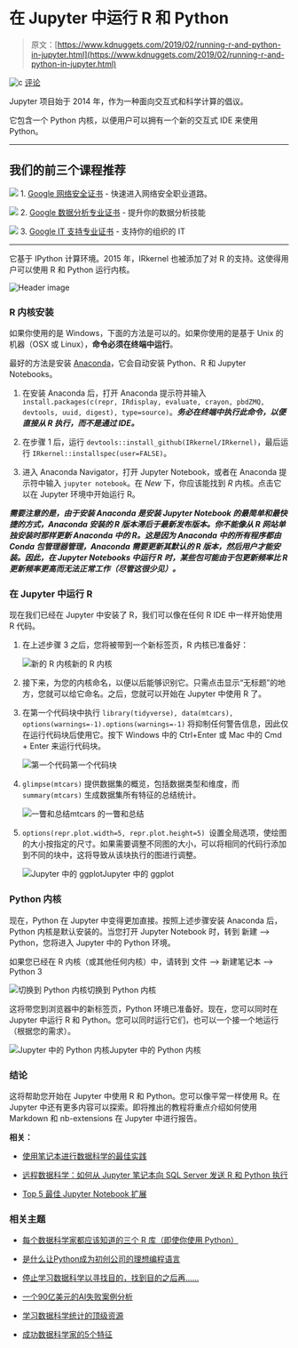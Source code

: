 # 在 Jupyter 中运行 R 和 Python

> 原文：[https://www.kdnuggets.com/2019/02/running-r-and-python-in-jupyter.html](https://www.kdnuggets.com/2019/02/running-r-and-python-in-jupyter.html)

![c](../Images/3d9c022da2d331bb56691a9617b91b90.png) [评论](#comments)

Jupyter 项目始于 2014 年，作为一种面向交互式和科学计算的倡议。

它包含一个 Python 内核，以便用户可以拥有一个新的交互式 IDE 来使用 Python。

* * *

## 我们的前三个课程推荐

![](../Images/0244c01ba9267c002ef39d4907e0b8fb.png) 1\. [Google 网络安全证书](https://www.kdnuggets.com/google-cybersecurity) - 快速进入网络安全职业道路。

![](../Images/e225c49c3c91745821c8c0368bf04711.png) 2\. [Google 数据分析专业证书](https://www.kdnuggets.com/google-data-analytics) - 提升你的数据分析技能

![](../Images/0244c01ba9267c002ef39d4907e0b8fb.png) 3\. [Google IT 支持专业证书](https://www.kdnuggets.com/google-itsupport) - 支持你的组织的 IT

* * *

它基于 IPython 计算环境。2015 年，IRkernel 也被添加了对 R 的支持。这使得用户可以使用 R 和 Python 运行内核。

![Header image](../Images/8b77229d8cae5c40ffb08e36dfe3dcad.png)

### R 内核安装

如果你使用的是 Windows，下面的方法是可以的。如果你使用的是基于 Unix 的机器（OSX 或 Linux），**命令必须在终端中运行**。

最好的方法是安装 [Anaconda](https://www.anaconda.com/download/)，它会自动安装 Python、R 和 Jupyter Notebooks。

1.  在安装 Anaconda 后，打开 Anaconda 提示符并输入 `install.packages(c(repr, IRdisplay, evaluate, crayon, pbdZMQ, devtools, uuid, digest), type=source)`。***务必在终端中执行此命令，以便直接从 R 执行，而不是通过 IDE。***

1.  在步骤 1 后，运行 `devtools::install_github(IRkernel/IRkernel)`，最后运行 `IRkernel::installspec(user=FALSE)`。

1.  进入 Anaconda Navigator，打开 Jupyter Notebook，或者在 Anaconda 提示符中输入 `jupyter notebook`。在 *New* 下，你应该能找到 *R* 内核。点击它以在 Jupyter 环境中开始运行 R。

***需要注意的是，由于安装 Anaconda 是安装 Jupyter Notebook 的最简单和最快捷的方式，Anaconda 安装的 R 版本滞后于最新发布版本。你不能像从 R 网站单独安装时那样更新 Anaconda 中的 R。这是因为 Anaconda 中的所有程序都由 Conda 包管理器管理，Anaconda 需要更新其默认的 R 版本，然后用户才能安装。因此，在 Jupyter Notebooks 中运行 R 时，某些包可能由于包更新频率比 R 更新频率更高而无法正常工作（尽管这很少见）。***

### 在 Jupyter 中运行 R

现在我们已经在 Jupyter 中安装了 R，我们可以像在任何 R IDE 中一样开始使用 R 代码。

1.  在上述步骤 3 之后，您将被带到一个新标签页，R 内核已准备好：

    ![新的 R 内核](../Images/81070cd329acce1cbac0961487adf6ea.png)新的 R 内核

1.  接下来，为您的内核命名，以便以后能够识别它。只需点击显示“无标题”的地方，您就可以给它命名。之后，您就可以开始在 Jupyter 中使用 R 了。

1.  在第一个代码块中执行 `library(tidyverse), data(mtcars), options(warnings=-1).options(warnings=-1)` 将抑制任何警告信息，因此仅在运行代码块后使用它。按下 Windows 中的 Ctrl+Enter 或 Mac 中的 Cmd + Enter 来运行代码块。

    ![第一个代码](../Images/7e4d52c4713258fa95af21d557765e8b.png)第一个代码块

1.  `glimpse(mtcars)` 提供数据集的概览，包括数据类型和维度，而 `summary(mtcars)` 生成数据集所有特征的总结统计。

    ![一瞥和总结](../Images/5d766e6ccda1b7a2038bde2a623ba846.png)mtcars 的一瞥和总结

1.  `options(repr.plot.width=5, repr.plot.height=5) `设置全局选项，使绘图的大小按指定的尺寸。如果需要调整不同图的大小，可以将相同的代码行添加到不同的块中，这将导致从该块执行的图进行调整。

    ![Jupyter 中的 ggplot](../Images/3e48e0303b6134517f2249a71cba3a3d.png)Jupyter 中的 ggplot

### Python 内核

现在，Python 在 Jupyter 中变得更加直接。按照上述步骤安装 Anaconda 后，Python 内核是默认安装的。当您打开 Jupyter Notebook 时，转到 新建 --> Python，您将进入 Jupyter 中的 Python 环境。

如果您已经在 R 内核（或其他任何内核）中，请转到 文件 --> 新建笔记本 --> Python 3

![切换到 Python 内核](../Images/24e56dfb4eae146cadcd0b733cc6aab0.png)切换到 Python 内核

这将带您到浏览器中的新标签页，Python 环境已准备好。现在，您可以同时在 Jupyter 中运行 R 和 Python。您可以同时运行它们，也可以一个接一个地运行（根据您的需求）。

![Jupyter 中的 Python 内核](../Images/cd5636acd78cae5d6d043b95b6a2b420.png)Jupyter 中的 Python 内核

### 结论

这将帮助您开始在 Jupyter 中使用 R 和 Python。您可以像平常一样使用 R。在 Jupyter 中还有更多内容可以探索。即将推出的教程将重点介绍如何使用 Markdown 和 nb-extensions 在 Jupyter 中进行报告。

**相关：**

+   [使用笔记本进行数据科学的最佳实践](https://www.kdnuggets.com/2018/11/best-practices-notebooks-data-science.html)

+   [远程数据科学：如何从 Jupyter 笔记本向 SQL Server 发送 R 和 Python 执行](https://www.kdnuggets.com/2018/07/r-python-execution-sql-server-jupyter.html)

+   [Top 5 最佳 Jupyter Notebook 扩展](https://www.kdnuggets.com/2018/03/top-5-best-jupyter-notebook-extensions.html)

### 相关主题

+   [每个数据科学家都应该知道的三个 R 库（即使你使用 Python）](https://www.kdnuggets.com/2021/12/three-r-libraries-every-data-scientist-know-even-python.html)

+   [是什么让Python成为初创公司的理想编程语言](https://www.kdnuggets.com/2021/12/makes-python-ideal-programming-language-startups.html)

+   [停止学习数据科学以寻找目的，找到目的之后再……](https://www.kdnuggets.com/2021/12/stop-learning-data-science-find-purpose.html)

+   [一个90亿美元的AI失败案例分析](https://www.kdnuggets.com/2021/12/9b-ai-failure-examined.html)

+   [学习数据科学统计的顶级资源](https://www.kdnuggets.com/2021/12/springboard-top-resources-learn-data-science-statistics.html)

+   [成功数据科学家的5个特征](https://www.kdnuggets.com/2021/12/5-characteristics-successful-data-scientist.html)
